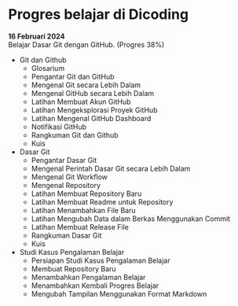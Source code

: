 # Progres belajar di Dicoding

**16 Februari 2024**<br>
Belajar Dasar Git dengan GitHub. (Progres 38%)
* Git dan Github<br>
  * Glosarium
  * Pengantar Git dan GitHub
  * Mengenal Git secara Lebih Dalam
  * Mengenal GitHub secara Lebih Dalam
  * Latihan Membuat Akun GitHub
  * Latihan Mengeksplorasi Proyek GitHub
  * Latihan Mengenal GitHub Dashboard
  * Notifikasi GitHub
  * Rangkuman Git dan Github
  * Kuis
* Dasar Git<br>
  * Pengantar Dasar Git
  * Mengenal Perintah Dasar Git secara Lebih Dalam
  * Mengenal Git Workflow
  * Mengenal Repository
  * Latihan Membuat Repository Baru
  * Latihan Membuat Readme untuk Repository
  * Latihan Menambahkan File Baru
  * Latihan Mengubah Data dalam Berkas Menggunakan Commit
  * Latihan Membuat Release File
  * Rangkuman Dasar Git
  * Kuis
* Studi Kasus Pengalaman Belajar<br>
  * Persiapan Studi Kasus Pengalaman Belajar
  * Membuat Repository Baru
  * Menambahkan Pengalaman Belajar
  * Menambahkan Kembali Progres Belajar
  * Mengubah Tampilan Menggunakan Format Markdown
